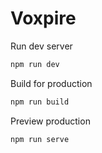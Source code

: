 # Voxpire

Run dev server

```bash
npm run dev
```

Build for production

```bash
npm run build
```

Preview production

```bash
npm run serve
```

